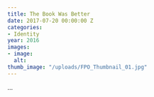 ```yaml
---
title: The Book Was Better
date: 2017-07-20 00:00:00 Z
categories:
- Identity
year: 2016
images:
- image: 
  alt: 
thumb_image: "/uploads/FPO_Thumbnail_01.jpg"
---
```


...